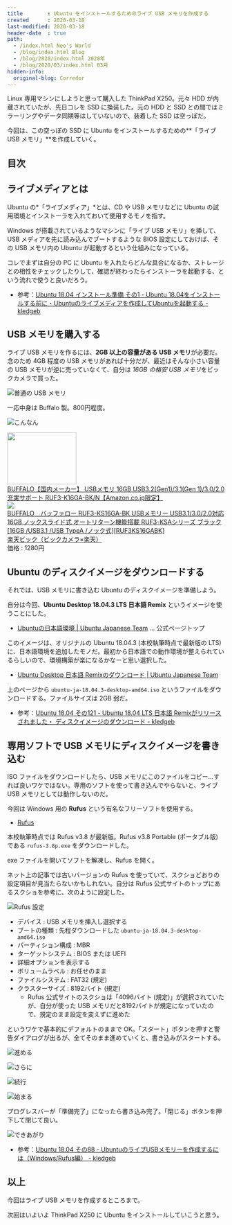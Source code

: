 ```yaml
---
title        : Ubuntu をインストールするためのライブ USB メモリを作成する
created      : 2020-03-18
last-modified: 2020-03-18
header-date  : true
path:
  - /index.html Neo's World
  - /blog/index.html Blog
  - /blog/2020/index.html 2020年
  - /blog/2020/03/index.html 03月
hidden-info:
  original-blog: Corredor
---
```


Linux 専用マシンにしようと思って購入した ThinkPad X250。元々 HDD が内蔵されていたが、先日コレを SSD に換装した。元の HDD と SSD との間ではミラーリングやデータ同期等はしていないので、装着した SSD は空っぽだ。

今回は、この空っぽの SSD に Ubuntu をインストールするための**「ライブ USB メモリ」**を作成していく。

## 目次

## ライブメディアとは

Ubuntu の*「ライブメディア」*とは、CD や USB メモリなどに Ubuntu の試用環境とインストーラを入れておいて使用するモノを指す。

Windows が搭載されているようなマシンに「ライブ USB メモリ」を挿して、USB メディアを先に読み込んでブートするような BIOS 設定にしておけば、その USB メモリ内の Ubuntu が起動するという仕組みになっている。

コレでまずは自分の PC に Ubuntu を入れたらどんな具合になるか、ストレージとの相性をチェックしたりして、確認が終わったらインストーラを起動する、という流れで使うと良いだろう。

- 参考：[Ubuntu 18.04 インストール準備 その1 - Ubuntu 18.04をインストールする前に・Ubuntuのライブメディアを作成してUbuntuを起動する - kledgeb](https://kledgeb.blogspot.com/2018/04/ubuntu-1804-1-ubuntu-1804ubuntuubuntu.html)

## USB メモリを購入する

ライブ USB メモリを作るには、**2GB 以上の容量がある USB メモリ**が必要だ。念のため 4GB 程度の USB メモリがあれば十分だが、最近はそんな小さい容量の USB メモリが逆に売っていなくて、自分は *16GB の格安 USB メモリ*をビックカメラで買った。

![普通の USB メモリ](18-02-08.jpg)

一応中身は Buffalo 製。800円程度。

![こんなん](18-02-01.jpg)

<div class="ad-amazon">
  <div class="ad-amazon-image">
    <a href="https://www.amazon.co.jp/dp/B00TMYO5EM?tag=neos21-22&amp;linkCode=osi&amp;th=1&amp;psc=1">
      <img src="https://m.media-amazon.com/images/I/31cy77W2yhL._SL160_.jpg" width="160" height="120">
    </a>
  </div>
  <div class="ad-amazon-info">
    <div class="ad-amazon-title">
      <a href="https://www.amazon.co.jp/dp/B00TMYO5EM?tag=neos21-22&amp;linkCode=osi&amp;th=1&amp;psc=1">BUFFALO【国内メーカー】 USBメモリ 16GB USB3.2(Gen1)/3.1(Gen 1)/3.0/2.0 充実サポート RUF3-K16GA-BK/N【Amazon.co.jp限定】</a>
    </div>
  </div>
</div>

<div class="ad-rakuten">
  <div class="ad-rakuten-image">
    <a href="https://hb.afl.rakuten.co.jp/hgc/g00r7ld2.waxycfeb.g00r7ld2.waxyddc5/?pc=https%3A%2F%2Fitem.rakuten.co.jp%2Fbiccamera%2F4981254041932%2F&amp;m=http%3A%2F%2Fm.rakuten.co.jp%2Fbiccamera%2Fi%2F11583087%2F">
      <img src="https://thumbnail.image.rakuten.co.jp/@0_mall/biccamera/cabinet/product/2717/00000003634199_a01.jpg?_ex=128x128">
    </a>
  </div>
  <div class="ad-rakuten-info">
    <div class="ad-rakuten-title">
      <a href="https://hb.afl.rakuten.co.jp/hgc/g00r7ld2.waxycfeb.g00r7ld2.waxyddc5/?pc=https%3A%2F%2Fitem.rakuten.co.jp%2Fbiccamera%2F4981254041932%2F&amp;m=http%3A%2F%2Fm.rakuten.co.jp%2Fbiccamera%2Fi%2F11583087%2F">BUFFALO　バッファロー RUF3-KS16GA-BK USBメモリー USB3.1/3.0/2.0対応 16GB ノックスライド式 オートリターン機能搭載 RUF3-KSAシリーズ ブラック [16GB /USB3.1 /USB TypeA /ノック式][RUF3KS16GABK]</a>
    </div>
    <div class="ad-rakuten-shop">
      <a href="https://hb.afl.rakuten.co.jp/hgc/g00r7ld2.waxycfeb.g00r7ld2.waxyddc5/?pc=https%3A%2F%2Fwww.rakuten.co.jp%2Fbiccamera%2F&amp;m=http%3A%2F%2Fm.rakuten.co.jp%2Fbiccamera%2F">楽天ビック（ビックカメラ×楽天）</a>
    </div>
    <div class="ad-rakuten-price">価格 : 1280円</div>
  </div>
</div>

## Ubuntu のディスクイメージをダウンロードする

それでは、USB メモリに書き込む Ubuntu のディスクイメージを準備しよう。

自分は今回、**Ubuntu Desktop 18.04.3 LTS 日本語 Remix** というイメージを使うことにした。

- [Ubuntuの日本語環境 | Ubuntu Japanese Team](https://www.ubuntulinux.jp/japanese) … 公式ページトップ

このイメージは、オリジナルの Ubuntu 18.04.3 (本校執筆時点で最新版の LTS) に、日本語環境を追加したモノだ。最初から日本語での動作環境が整えられているらしいので、環境構築が楽になるかなーと思い選択した。

- [Ubuntu Desktop 日本語 Remixのダウンロード | Ubuntu Japanese Team](https://www.ubuntulinux.jp/download/ja-remix)

上のページから `ubuntu-ja-18.04.3-desktop-amd64.iso` というファイルをダウンロードする。ファイルサイズは 2GB 弱だ。

- 参考：[Ubuntu 18.04 その121 - Ubuntu 18.04 LTS 日本語 Remixがリリースされました・ ディスクイメージのダウンロード - kledgeb](https://kledgeb.blogspot.com/2018/05/ubuntu-1804-121-ubuntu-1804-lts-remix.html)

## 専用ソフトで USB メモリにディスクイメージを書き込む

ISO ファイルをダウンロードしたら、USB メモリにこのファイルをコピー…すれば良いワケではない。専用のソフトを使って書き込んでやらないと、ライブ USB メモリとしては動作しないのだ。

今回は Windows 用の **Rufus** という有名なフリーソフトを使用する。

- [Rufus](https://rufus.ie/)

本校執筆時点では Rufus v3.8 が最新版。Rufus v3.8 Portable (ポータブル版) である `rufus-3.8p.exe` をダウンロードした。

exe ファイルを開いてソフトを解凍し、Rufus を開く。

ネット上の記事では古いバージョンの Rufus を使っていて、スクショどおりの設定項目が見当たらないかもしれない。自分は Rufus 公式サイトのトップにあるスクショを参考に、次のように設定した。

![Rufus 設定](18-02-02.png)

- デバイス : USB メモリを挿入し選択する
- ブートの種類 : 先程ダウンロードした `ubuntu-ja-18.04.3-desktop-amd64.iso`
- パーティション構成 : MBR
- ターゲットシステム : BIOS または UEFI
- 詳細オプションを表示する
- ボリュームラベル : お任せのまま
- ファイルシステム : FAT32 (規定)
- クラスターサイズ : 8192バイト (規定)
  - Rufus 公式サイトのスクショは「4096バイト (規定)」が選択されていたが、自分が使った USB メモリだと8192バイトが規定になっていたので、規定のまま設定を変えずに進めた

というワケで基本的にデフォルトのままで OK。「スタート」ボタンを押すと警告ダイアログが出るが、全てそのまま進めていくと、書き込みがスタートする。

![進める](18-02-03.png)

![さらに](18-02-04.png)

![続行](18-02-05.png)

![始まる](18-02-06.png)

プログレスバーが「準備完了」になったら書き込み完了。「閉じる」ボタンを押下して閉じて良い。

![できあがり](18-02-07.png)

- 参考：[Ubuntu 18.04 その88 - UbuntuのライブUSBメモリーを作成するには（Windows/Rufus編） - kledgeb](https://kledgeb.blogspot.com/2018/04/ubuntu-1804-88-ubuntuusbwindowsrufus.html)

## 以上

今回はライブ USB メモリを作成するところまで。

次回はいよいよ ThinkPad X250 に Ubuntu をインストールしていこうと思う。
